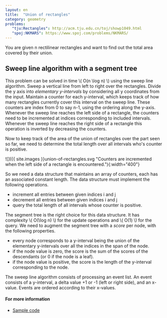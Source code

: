 ```yaml
---
layout: en
title:  "Union of rectangles"
category: geometry
problems:
   "tju:Rectangles": http://acm.tju.edu.cn/toj/showp1049.html
   "spoj:NKMARS": https://www.spoj.com/problems/NKMARS/
---
```


You are given n rectilinear rectangles and want to find out the total area covered by their union.

## Sweep line algorithm with a segment tree

This problem can be solved in time \\( O(n \log n) \\) using the sweep line algorithm.
Sweep a vertical line from left to right over the rectangles. Divide the y axis into *elementary y-intervals* by considering all y coordinates from the input.  Maintain a counter for each y-interval, which keeps track of how many rectangles currently cover this interval on the sweep line.
These counters are index from 0 to say n-1, using the ordering along the y-axis.  Whenever the sweep line reaches the left side of a rectangle, the counters need to be incremented at indices corresponding to included intervals.  Whenever the sweep line reaches the right side of a rectangle this operation is inverted by decreasing the counters.

Now to keep track of the area of the union of rectangles over the part seen so far, we need to determine the total length over all intervals who's counter is positive.


![]({{ site.images }}union-of-rectangles.svg "Counters are incremented when the left side of a rectangle is encountered."){:width="400"}

So we need a data structure that maintains an array of counters, each has an associated constant length.
The data structure must implement the following operations.

* increment all entries between given indices i and j
* decrement all entries between given indices i and j
* query the total length of all intervals whose counter is positive.

The segment tree is the right choice for this data structure. It has complexity \\( O(\log n) \\) for the update operations and \\( O(1) \\) for the query.  We need to augment the segment tree with a *score* per node, with the following properties.

* every node corresponds to a y-interval being the union of the elementary y-intervals over all the indices in the span of the node.
* if the node value is zero, the score is the sum of the scores of the descendants (or 0 if the node is a leaf).
* if the node value is positive, the score is the length of the y-interval corresponding to the node.

The sweep line algorithm consists of processing an event list. An event consists of a y-interval, a delta value +1 or -1 (left or right side), and an x-value. Events are ordered according to their x-values.

#### For more information

* [Sample code](https://jilljenn.github.io/tryalgo/_modules/tryalgo/union_rectangles.html#union_rectangles)
